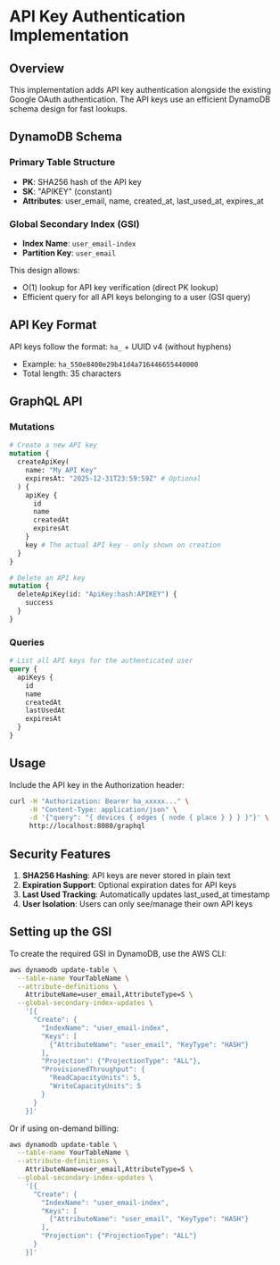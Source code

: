 # API Key Authentication Implementation

## Overview

This implementation adds API key authentication alongside the existing Google OAuth authentication. The API keys use an efficient DynamoDB schema design for fast lookups.

## DynamoDB Schema

### Primary Table Structure

- **PK**: SHA256 hash of the API key
- **SK**: "APIKEY" (constant)
- **Attributes**: user_email, name, created_at, last_used_at, expires_at

### Global Secondary Index (GSI)

- **Index Name**: `user_email-index`
- **Partition Key**: `user_email`

This design allows:

- O(1) lookup for API key verification (direct PK lookup)
- Efficient query for all API keys belonging to a user (GSI query)

## API Key Format

API keys follow the format: `ha_` + UUID v4 (without hyphens)

- Example: `ha_550e8400e29b41d4a716446655440000`
- Total length: 35 characters

## GraphQL API

### Mutations

```graphql
# Create a new API key
mutation {
  createApiKey(
    name: "My API Key"
    expiresAt: "2025-12-31T23:59:59Z" # Optional
  ) {
    apiKey {
      id
      name
      createdAt
      expiresAt
    }
    key # The actual API key - only shown on creation
  }
}

# Delete an API key
mutation {
  deleteApiKey(id: "ApiKey:hash:APIKEY") {
    success
  }
}
```

### Queries

```graphql
# List all API keys for the authenticated user
query {
  apiKeys {
    id
    name
    createdAt
    lastUsedAt
    expiresAt
  }
}
```

## Usage

Include the API key in the Authorization header:

```bash
curl -H "Authorization: Bearer ha_xxxxx..." \
     -H "Content-Type: application/json" \
     -d '{"query": "{ devices { edges { node { place } } } }"}' \
     http://localhost:8080/graphql
```

## Security Features

1. **SHA256 Hashing**: API keys are never stored in plain text
2. **Expiration Support**: Optional expiration dates for API keys
3. **Last Used Tracking**: Automatically updates last_used_at timestamp
4. **User Isolation**: Users can only see/manage their own API keys

## Setting up the GSI

To create the required GSI in DynamoDB, use the AWS CLI:

```bash
aws dynamodb update-table \
  --table-name YourTableName \
  --attribute-definitions \
    AttributeName=user_email,AttributeType=S \
  --global-secondary-index-updates \
    '[{
      "Create": {
        "IndexName": "user_email-index",
        "Keys": [
          {"AttributeName": "user_email", "KeyType": "HASH"}
        ],
        "Projection": {"ProjectionType": "ALL"},
        "ProvisionedThroughput": {
          "ReadCapacityUnits": 5,
          "WriteCapacityUnits": 5
        }
      }
    }]'
```

Or if using on-demand billing:

```bash
aws dynamodb update-table \
  --table-name YourTableName \
  --attribute-definitions \
    AttributeName=user_email,AttributeType=S \
  --global-secondary-index-updates \
    '[{
      "Create": {
        "IndexName": "user_email-index",
        "Keys": [
          {"AttributeName": "user_email", "KeyType": "HASH"}
        ],
        "Projection": {"ProjectionType": "ALL"}
      }
    }]'
```
